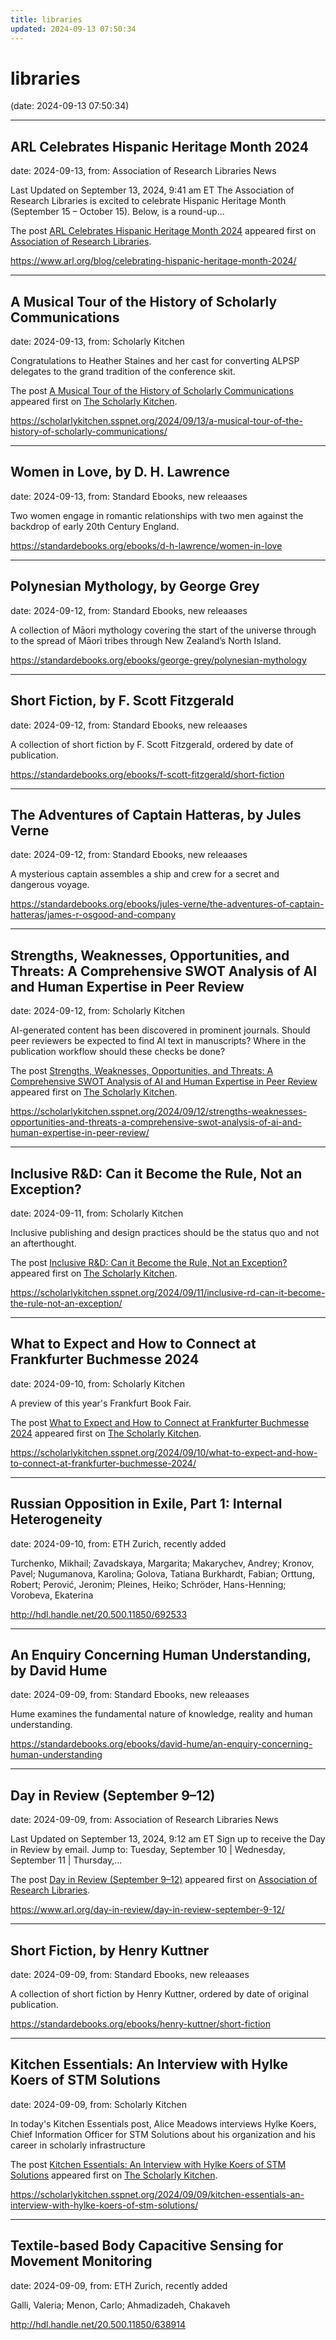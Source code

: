 ```yaml
---
title: libraries
updated: 2024-09-13 07:50:34
---
```


# libraries

(date: 2024-09-13 07:50:34)

---

## ARL Celebrates Hispanic Heritage Month 2024

date: 2024-09-13, from: Association of Research Libraries News

<p>Last Updated on September 13, 2024, 9:41 am ET The Association of Research Libraries is excited to celebrate Hispanic Heritage Month (September 15 – October 15). Below, is a round-up...</p>
<p>The post <a href="https://www.arl.org/blog/celebrating-hispanic-heritage-month-2024/">ARL Celebrates Hispanic Heritage Month 2024</a> appeared first on <a href="https://www.arl.org">Association of Research Libraries</a>.</p>
 

<https://www.arl.org/blog/celebrating-hispanic-heritage-month-2024/>

---

## A Musical Tour of the History of Scholarly Communications

date: 2024-09-13, from: Scholarly Kitchen

<p>Congratulations to Heather Staines and her cast for converting ALPSP delegates to the grand tradition of the conference skit.</p>
<p>The post <a href="https://scholarlykitchen.sspnet.org/2024/09/13/a-musical-tour-of-the-history-of-scholarly-communications/">A Musical Tour of the History of Scholarly Communications</a> appeared first on <a href="https://scholarlykitchen.sspnet.org">The Scholarly Kitchen</a>.</p>
 

<https://scholarlykitchen.sspnet.org/2024/09/13/a-musical-tour-of-the-history-of-scholarly-communications/>

---

## Women in Love, by D. H. Lawrence

date: 2024-09-13, from: Standard Ebooks, new releaases

Two women engage in romantic relationships with two men against the backdrop of early 20th Century England. 

<https://standardebooks.org/ebooks/d-h-lawrence/women-in-love>

---

## Polynesian Mythology, by George Grey

date: 2024-09-12, from: Standard Ebooks, new releaases

A collection of Māori mythology covering the start of the universe through to the spread of Māori tribes through New Zealand’s North Island. 

<https://standardebooks.org/ebooks/george-grey/polynesian-mythology>

---

## Short Fiction, by F. Scott Fitzgerald

date: 2024-09-12, from: Standard Ebooks, new releaases

A collection of short fiction by F. Scott Fitzgerald, ordered by date of publication. 

<https://standardebooks.org/ebooks/f-scott-fitzgerald/short-fiction>

---

## The Adventures of Captain Hatteras, by Jules Verne

date: 2024-09-12, from: Standard Ebooks, new releaases

A mysterious captain assembles a ship and crew for a secret and dangerous voyage. 

<https://standardebooks.org/ebooks/jules-verne/the-adventures-of-captain-hatteras/james-r-osgood-and-company>

---

## Strengths, Weaknesses, Opportunities, and Threats: A Comprehensive SWOT Analysis of AI and Human Expertise in Peer Review

date: 2024-09-12, from: Scholarly Kitchen

<p>AI-generated content has been discovered in prominent journals. Should peer reviewers be expected to find AI text in manuscripts? Where in the publication workflow should these checks be done?</p>
<p>The post <a href="https://scholarlykitchen.sspnet.org/2024/09/12/strengths-weaknesses-opportunities-and-threats-a-comprehensive-swot-analysis-of-ai-and-human-expertise-in-peer-review/">Strengths, Weaknesses, Opportunities, and Threats: A Comprehensive SWOT Analysis of AI and Human Expertise in Peer Review</a> appeared first on <a href="https://scholarlykitchen.sspnet.org">The Scholarly Kitchen</a>.</p>
 

<https://scholarlykitchen.sspnet.org/2024/09/12/strengths-weaknesses-opportunities-and-threats-a-comprehensive-swot-analysis-of-ai-and-human-expertise-in-peer-review/>

---

## Inclusive R&D: Can it Become the Rule, Not an Exception?

date: 2024-09-11, from: Scholarly Kitchen

<p>Inclusive publishing and design practices should be the status quo and not an afterthought.</p>
<p>The post <a href="https://scholarlykitchen.sspnet.org/2024/09/11/inclusive-rd-can-it-become-the-rule-not-an-exception/">Inclusive R&amp;D: Can it Become the Rule, Not an Exception?</a> appeared first on <a href="https://scholarlykitchen.sspnet.org">The Scholarly Kitchen</a>.</p>
 

<https://scholarlykitchen.sspnet.org/2024/09/11/inclusive-rd-can-it-become-the-rule-not-an-exception/>

---

## What to Expect and How to Connect at Frankfurter Buchmesse 2024

date: 2024-09-10, from: Scholarly Kitchen

<p>A preview of this year's Frankfurt Book Fair.</p>
<p>The post <a href="https://scholarlykitchen.sspnet.org/2024/09/10/what-to-expect-and-how-to-connect-at-frankfurter-buchmesse-2024/">What to Expect and How to Connect at Frankfurter Buchmesse 2024</a> appeared first on <a href="https://scholarlykitchen.sspnet.org">The Scholarly Kitchen</a>.</p>
 

<https://scholarlykitchen.sspnet.org/2024/09/10/what-to-expect-and-how-to-connect-at-frankfurter-buchmesse-2024/>

---

## Russian Opposition in Exile, Part 1: Internal Heterogeneity

date: 2024-09-10, from: ETH Zurich, recently added

Turchenko, Mikhail; Zavadskaya, Margarita; Makarychev, Andrey; Kronov, Pavel; Nugumanova, Karolina; Golova, Tatiana
Burkhardt, Fabian; Orttung, Robert; Perović, Jeronim; Pleines, Heiko; Schröder, Hans-Henning; Vorobeva, Ekaterina 

<http://hdl.handle.net/20.500.11850/692533>

---

## An Enquiry Concerning Human Understanding, by David Hume

date: 2024-09-09, from: Standard Ebooks, new releaases

Hume examines the fundamental nature of knowledge, reality and human understanding. 

<https://standardebooks.org/ebooks/david-hume/an-enquiry-concerning-human-understanding>

---

## Day in Review (September 9–12)

date: 2024-09-09, from: Association of Research Libraries News

<p>Last Updated on September 13, 2024, 9:12 am ET Sign up to receive the Day in Review by email. Jump to: Tuesday, September 10 &#124; Wednesday, September 11 &#124; Thursday,...</p>
<p>The post <a href="https://www.arl.org/day-in-review/day-in-review-september-9-12/">Day in Review (September 9–12)</a> appeared first on <a href="https://www.arl.org">Association of Research Libraries</a>.</p>
 

<https://www.arl.org/day-in-review/day-in-review-september-9-12/>

---

## Short Fiction, by Henry Kuttner

date: 2024-09-09, from: Standard Ebooks, new releaases

A collection of short fiction by Henry Kuttner, ordered by date of original publication. 

<https://standardebooks.org/ebooks/henry-kuttner/short-fiction>

---

## Kitchen Essentials: An Interview with Hylke Koers of STM Solutions

date: 2024-09-09, from: Scholarly Kitchen

<p>In today's Kitchen Essentials post, Alice Meadows interviews Hylke Koers, Chief Information Officer for STM Solutions about his organization and his career in scholarly infrastructure</p>
<p>The post <a href="https://scholarlykitchen.sspnet.org/2024/09/09/kitchen-essentials-an-interview-with-hylke-koers-of-stm-solutions/">Kitchen Essentials: An Interview with Hylke Koers of STM Solutions</a> appeared first on <a href="https://scholarlykitchen.sspnet.org">The Scholarly Kitchen</a>.</p>
 

<https://scholarlykitchen.sspnet.org/2024/09/09/kitchen-essentials-an-interview-with-hylke-koers-of-stm-solutions/>

---

## Textile-based Body Capacitive Sensing for Movement Monitoring

date: 2024-09-09, from: ETH Zurich, recently added

Galli, Valeria; Menon, Carlo; Ahmadizadeh, Chakaveh 

<http://hdl.handle.net/20.500.11850/638914>

